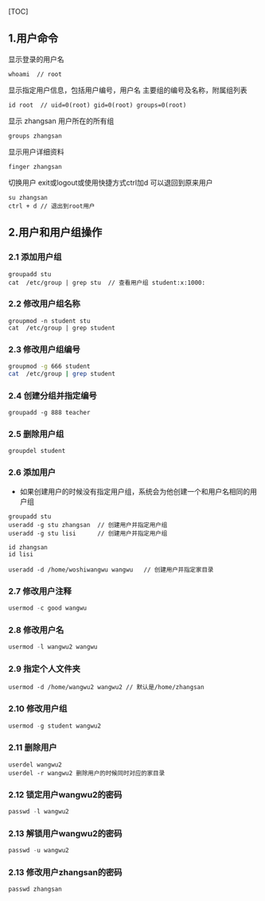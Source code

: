 [TOC]

## 1.用户命令

显示登录的用户名

```shell
whoami  // root
```

显示指定用户信息，包括用户编号，用户名 主要组的编号及名称，附属组列表

```shell
id root  // uid=0(root) gid=0(root) groups=0(root)
```

显示 zhangsan 用户所在的所有组

```shell
groups zhangsan 
```

显示用户详细资料

```shell
finger zhangsan  
```

切换用户 exit或logout或使用快捷方式ctrl加d 可以退回到原来用户 

```shell
su zhangsan
ctrl + d // 退出到root用户 
```



## 2.用户和用户组操作

### 2.1 添加用户组 

```shell
groupadd stu   
cat  /etc/group | grep stu  // 查看用户组 student:x:1000:
```

### 2.2 修改用户组名称

```shell
groupmod -n student stu
cat  /etc/group | grep student
```

### 2.3 修改用户组编号

```sh
groupmod -g 666 student
cat  /etc/group | grep student
```

### 2.4 创建分组并指定编号

```shell
groupadd -g 888 teacher
```

### 2.5 删除用户组

```shell
groupdel student
```

### 2.6 添加用户

- 如果创建用户的时候没有指定用户组，系统会为他创建一个和用户名相同的用户组

```shell
groupadd stu
useradd -g stu zhangsan  // 创建用户并指定用户组
useradd -g stu lisi      // 创建用户并指定用户组

id zhangsan
id lisi

useradd -d /home/woshiwangwu wangwu   // 创建用户并指定家目录

```

### 2.7 修改用户注释

```js
usermod -c good wangwu
```

### 2.8 修改用户名

```js
usermod -l wangwu2 wangwu
```

### 2.9 指定个人文件夹 

```shell
usermod -d /home/wangwu2 wangwu2 // 默认是/home/zhangsan 
```

### 2.10 修改用户组

```js
usermod -g student wangwu2
```

### 2.11 删除用户

```shell
userdel wangwu2
userdel -r wangwu2 删除用户的时候同时对应的家目录
```

### 2.12 锁定用户wangwu2的密码

```js
passwd -l wangwu2
```

### 2.13 解锁用户wangwu2的密码

```js
passwd -u wangwu2
```

### 2.13 修改用户zhangsan的密码

```shell
passwd zhangsan
```


